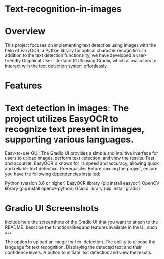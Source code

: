 # Text-recognition-in-images
# Overview
This project focuses on implementing text detection using images with the help of EasyOCR, a Python library for optical character recognition. In addition to the text detection functionality, we have developed a user-friendly Graphical User Interface (GUI) using Gradio, which allows users to interact with the text detection system effortlessly.

# Features
# Text detection in images: The project utilizes EasyOCR to recognize text present in images, supporting various languages.
Easy-to-use GUI: The Gradio UI provides a simple and intuitive interface for users to upload images, perform text detection, and view the results.
Fast and accurate: EasyOCR is known for its speed and accuracy, allowing quick and reliable text detection.
Prerequisites
Before running the project, ensure you have the following dependencies installed:

Python (version 3.6 or higher)
EasyOCR library (pip install easyocr)
OpenCV library (pip install opencv-python)
Gradio library (pip install gradio)

# Gradio UI Screenshots
Include here the screenshots of the Gradio UI that you want to attach to the README. Describe the functionalities and features available in the UI, such as:

The option to upload an image for text detection.
The ability to choose the language for text recognition.
Displaying the detected text and their confidence levels.
A button to initiate text detection and view the results.

